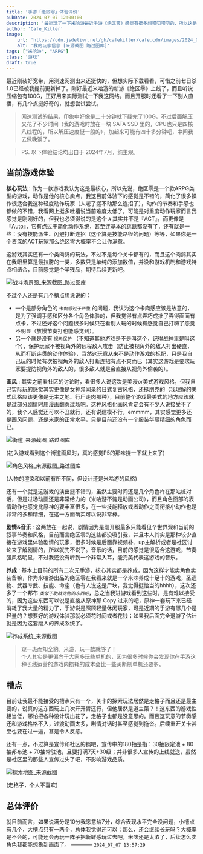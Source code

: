```yaml
---
title: '手游「绝区零」体验评价'
pubDate: 2024-07-07 12:00:00
description: '最近玩了一下米哈游最近手游《绝区零》感觉有挺多想唠叨唠叨的，所以这是一篇体验吐槽？锐评？碎碎念？总之纯玩家、纯主观、纯体验'
author: 'Cafe_Killer'
image:
    url: 'https://cdn.jsdelivr.net/gh/cafekiller/cafe.cdn/images/2024_07_07230922.jpg'
    alt: '我的玩家信息 [来源截图_路过图库]'
tags: ["米哈游", "ARPG"]
class: '游戏'
draft: true
---
```


<!-- # 手游「绝区零」体验评价 -->

最近刚装好宽带，用测速网测出来还挺快的，但想实际下载看看，可惜之前七日杀1.0已经被我提前更新掉了。刚好最近米哈游的新游《绝区零》上线了，而且听说压缩包有100G，正好用来实际测试一下我这网络。而且开服时还看了一下别人直播，有几个点挺好奇的，就想尝试尝试。

> 网速测试的结果，印象中好像是二十分钟就下载完了100G，不过后面解压又花了不少时间（我的游戏时放在一块 SATA SSD 里的，CPU也只是四核八线程的，所以解压速度挺一般的），加起来可能有四十多分钟吧，中间我去做晚饭了。

> PS. 以下体验结论均出自于 2024年7月，纯主观。

## 当前游戏体验

__核心玩法__ : 作为一款游戏我认为这是最核心，所以先说，绝区零是一个款ARPG类型的游戏，动作是他的核心卖点，我这目前体验下的感觉是不错的，简化了很多操作很适合我这种轻度动作玩家（人老了搓不动那么连招了），动作的节奏和手感也都做的不错，我看网上挺多吐槽说当前难度太低了，可能是对重度动作玩家而言我感觉是刚刚好的，但我也必须得说的是这个 `A` 其实并不是『ACT』，而更像是『Auto』，它有点过于简化动作系统，甚至连基本的跳跃都没有了，还有就是一些：没有技能派生、闪避打断连招（这个算是技能路径的问题）等等，如果你是一个资深的ACT玩家那么绝区零大概率不会让你满意。

这游戏其实还有一个类肉鸽的玩法，不过不是每个关卡都有的，而且这个肉鸽其实在我眼里算是最拉胯的一类，多数只是单纯的添加数值，并没和游戏机制和游戏特点相结合，目前感觉是个半残品，期待后续更新吧。

![战斗场景图_来源截图_路过图库](https://cdn.jsdelivr.net/gh/cafekiller/cafe.cdn/images/2024_07_07230915.jpg)

不过个人还是有几个槽点想说说的：
- 一个是部分角色的 `卡肉感过于严重` 的问题，我认为这个卡肉感应该是故意的，是为了强调手感和区分各个角色体验的，但我觉得有点弄巧成拙了弄得画面有点卡，不过还好这个问题很多时候只在看别人玩的时候有感觉自己打嗨了感觉不明显（放慢节奏打也能感觉到）。
- 另一个就是没有 `视角保护` （不知道其他游戏是不是叫这个，记得战神里是叫这个），保护玩家不被视角外的远程敌人攻击（防止被视角外的敌人打出硬直，从而打断连贯的动作体验），当然这玩意从来不是动作游戏的标配，只是我自己玩的时候有次被视角外的敌人打断连招有点不爽而已（其实这游戏是要求玩家要提防视角外的敌人的，很多敌人就是会直接从视角外偷袭的）。

__画风__ : 其实之前看社区的讨论时，看很多人说这次是美漫or美式游戏风格，但我自己实际玩的感觉其实更像是女神异闻录的日式复古风格，还挺朋克的（我理解的美式风格应该更像是无主之地、行尸走肉那种），目前整个游戏最美式的地方应该就是过部分剧情时用漫画翻页过场吧。这种风格化画风肯定会有不少人说接受不了的，我个人感觉还可以不丑就行，还有说建模不行，emmmm，其实感觉更多还是画风问题，还是米家的正常水平，只是目前还没有一个服装华丽精细的角色而已。

![街道_来源截图_路过图库](https://cdn.jsdelivr.net/gh/cafekiller/cafe.cdn/images/2024_07_07230847.jpg)

<ima-desc>(初入游戏看到这个街道画风时，真的感觉P5的那味挠一下就上来了)</img-desc>

![角色风格_来源截图_路过图库](https://cdn.jsdelivr.net/gh/cafekiller/cafe.cdn/images/2024_07_07230859.jpg)

<ima-desc>(人物的渲染和以前有所不同，但设计还是米哈游的风格)</img-desc>

还有一个就是这游戏的演出挺不错的，虽然主要时间还是几个角色杵在那站桩对话，但是过场动画还是非常给力的（米哈游不愧是动画公司），而且角色面部的表情动作也感觉比原神的要丰富很多，在一些技能释放或者动作之间衔接小动作也是非常的多和精细，在这一方面确实可以说非常棒。

__剧情&音乐__ : 这两放在一起说，剧情因为是刚开服最多只能看见个世界观和当前的叙事节奏和风格，目前而言绝区零的这些都没吸引我，并且本人其实是那种较少直接在游戏里体验剧情的玩家，很多时候是后面靠视频补、up主解析或者是社区讨论来了解剧情的，所以就先不说了。音乐的话，目前的感觉是很适合这游戏，节奏强风格明显，不过我还没有听到一个非常入耳，能完美代表这游戏的音乐。

__养成__ : 基本上目前的所有二次元手游，核心其实都是养成，因为这样才能卖角色卖装备嘛，作为米哈游出品的绝区零在我看来就是一个米味养成十足十的游戏，圣遗物、武器专武、技能、命座（也有人说这是尸块，我觉得挺恰当的hhhh），这次还多了一个邦布 *`类似于助战宠物的东西吧`*，总之当我进游戏看到这些时，是有难以接受的，因为这些东西可以说是直接从原神那 Copy 过来的吧，原神一套玩下来已经消耗了我大量的精力了，手游说是照顾轻量休闲玩家，可是近期的手游有哪几个是轻量的？想要好的游戏体验那就必须花时间或者花钱；如果我后面完全退游了估计就是因为这套磨人的养成系统了。

![养成系统_来源截图](https://cdn.jsdelivr.net/gh/cafekiller/cafe.cdn/images/2024_07_07230908.jpg)

> 窥一斑而知全豹。米游，玩一款就够了！  
> 个人其实是更偏向于大家多玩些单机的，因为很多时候你会发现你在手游这种长线运营的游戏内损耗的成本会比一些买断制单机还要多。

## 槽点

目前让我最不能接受的槽点只有一个，关卡的探索玩法居然是走格子而且还是最主要的，说真的这东西玩上几次开开胃还行，但他居然是道主菜？！这东西的游戏性相当低，哪怕把各种设计玩出花了，走格子也都是没意思的。而且这玩意的节奏感还和游戏格格不入，过渡动画太多，剧情对话时甚至感觉到拖沓。后续重开关卡甚至也要在过一遍，甚是令人反感。

还有一点，不过算是宣传和社区的锅吧，宣传中的180抽是指：30抽限定池 + 80抽邦布池 + 70抽常驻池，且要打满7天+30级；并非很多人宣传的上线就送，虽然是社区里的那些人宣传过头了吧，不影响游戏品质。

![探索地图_来源截图](https://cdn.jsdelivr.net/gh/cafekiller/cafe.cdn/images/2024_07_07230928.jpg)

<ima-desc>(走格子，个人不喜欢)</img-desc>

## 总体评价

就目前而言，如果说满分是10分我愿意给7分，综合表现水平完全没问题，小槽点有几个，大槽点只有一两个，总体我觉得还可以；那么，还会继续长玩吗？大概率是不会的，可能还会再玩一阵子把新鲜感玩过去吧，米味还是太浓了，后续怎么卖角色我都能想象到画面了。 ———— `2024_07_07 13:57:29`
